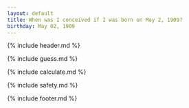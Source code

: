 ```yaml
---
layout: default
title: When was I conceived if I was born on May 2, 1909?
birthday: May 02, 1909
---
```


{% include header.md %}

{% include guess.md %}

{% include calculate.md %}

{% include safety.md %}

{% include footer.md %}



